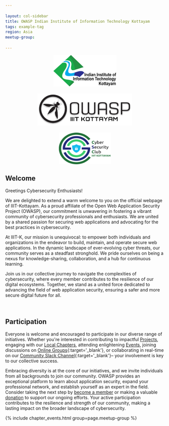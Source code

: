 ```yaml
---

layout: col-sidebar
title: OWASP Indian Institute of Information Technology Kottayam
tags: example-tag
region: Asia
meetup-group:

---
```


<p align="center">
  <img src="iiit_kottayam_logo.png" alt="Local PNG Image" height = "100" width="200"/>
  <img src="owasp_iiitk_logo.png" alt="Local PNG Image" height = "100" width="300" style="margin: 35px; margin-top: 20px; margin-bottom: 20px;"/>
  <img src="csy_club_logo.png" alt="Local PNG Image" height = "100" width="165" />
</p>

## Welcome

Greetings Cybersecurity Enthusiasts!

We are delighted to extend a warm welcome to you on the official webpage of IIIT-Kottayam. As a proud affiliate of the Open Web Application Security Project (OWASP), our commitment is unwavering in fostering a vibrant community of cybersecurity professionals and enthusiasts. We are united by a shared passion for securing web applications and advocating for the best practices in cybersecurity.

At IIIT-K, our mission is unequivocal: to empower both individuals and organizations in the endeavor to build, maintain, and operate secure web applications. In the dynamic landscape of ever-evolving cyber threats, our community serves as a steadfast stronghold. We pride ourselves on being a nexus for knowledge-sharing, collaboration, and a hub for continuous learning.

Join us in our collective journey to navigate the complexities of cybersecurity, where every member contributes to the resilience of our digital ecosystems. Together, we stand as a united force dedicated to advancing the field of web application security, ensuring a safer and more secure digital future for all.
<br><br><br>

## Participation

Everyone is welcome and encouraged to participate in our diverse range of initiatives. Whether you're interested in contributing to impactful [Projects](/projects/), engaging with our [Local Chapters](/chapters/), attending enlightening [Events](/events/),  joining discussions on [Online Groups](https://groups.google.com/a/owasp.com/){:target='_blank'}, or collaborating in real-time on our [Community Slack Channel](https://owasp.slack.com/){:target='_blank'}– your involvement is key to our collective success. 

Embracing diversity is at the core of our initiatives, and we invite individuals from all backgrounds to join our community. OWASP provides an exceptional platform to learn about application security, expand your professional network, and establish yourself as an expert in the field. Consider taking the next step by [become a member](/membership/)  or making a valuable [donation](/donate/) to support our ongoing efforts. Your active participation contributes to the resilience and strength of our community, making a lasting impact on the broader landscape of cybersecurity.

{% include chapter_events.html group=page.meetup-group %}


